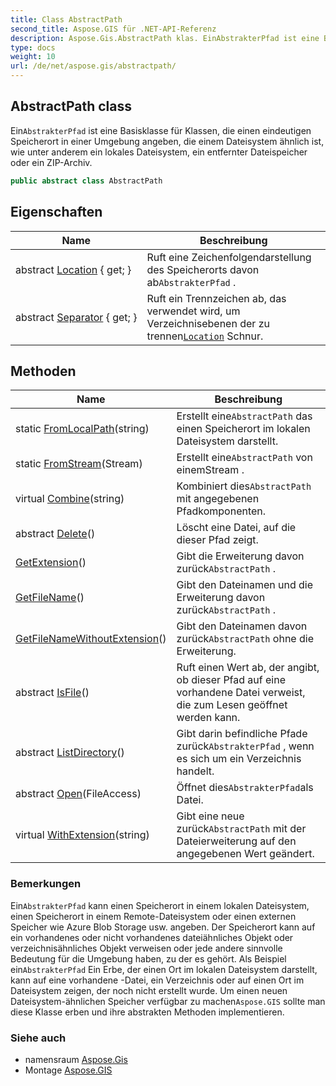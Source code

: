 ```yaml
---
title: Class AbstractPath
second_title: Aspose.GIS für .NET-API-Referenz
description: Aspose.Gis.AbstractPath klas. EinAbstrakterPfad ist eine Basisklasse für Klassen die einen eindeutigen Speicherort in einer Umgebung angeben die einem Dateisystem ähnlich ist wie unter anderem ein lokales Dateisystem ein entfernter Dateispeicher oder ein ZIPArchiv.
type: docs
weight: 10
url: /de/net/aspose.gis/abstractpath/
---
```

## AbstractPath class

Ein`AbstrakterPfad` ist eine Basisklasse für Klassen, die einen eindeutigen Speicherort in einer Umgebung angeben, die einem Dateisystem ähnlich ist, wie unter anderem ein lokales Dateisystem, ein entfernter Dateispeicher oder ein ZIP-Archiv.

```csharp
public abstract class AbstractPath
```

## Eigenschaften

| Name | Beschreibung |
| --- | --- |
| abstract [Location](../../aspose.gis/abstractpath/location/) { get; } | Ruft eine Zeichenfolgendarstellung des Speicherorts davon ab`AbstrakterPfad` . |
| abstract [Separator](../../aspose.gis/abstractpath/separator/) { get; } | Ruft ein Trennzeichen ab, das verwendet wird, um Verzeichnisebenen der zu trennen[`Location`](./location/) Schnur. |

## Methoden

| Name | Beschreibung |
| --- | --- |
| static [FromLocalPath](../../aspose.gis/abstractpath/fromlocalpath/)(string) | Erstellt eine`AbstractPath` das einen Speicherort im lokalen Dateisystem darstellt. |
| static [FromStream](../../aspose.gis/abstractpath/fromstream/)(Stream) | Erstellt eine`AbstractPath` von einemStream . |
| virtual [Combine](../../aspose.gis/abstractpath/combine/)(string) | Kombiniert dies`AbstractPath` mit angegebenen Pfadkomponenten. |
| abstract [Delete](../../aspose.gis/abstractpath/delete/)() | Löscht eine Datei, auf die dieser Pfad zeigt. |
| [GetExtension](../../aspose.gis/abstractpath/getextension/)() | Gibt die Erweiterung davon zurück`AbstractPath` . |
| [GetFileName](../../aspose.gis/abstractpath/getfilename/)() | Gibt den Dateinamen und die Erweiterung davon zurück`AbstractPath` . |
| [GetFileNameWithoutExtension](../../aspose.gis/abstractpath/getfilenamewithoutextension/)() | Gibt den Dateinamen davon zurück`AbstractPath` ohne die Erweiterung. |
| abstract [IsFile](../../aspose.gis/abstractpath/isfile/)() | Ruft einen Wert ab, der angibt, ob dieser Pfad auf eine vorhandene Datei verweist, die zum Lesen geöffnet werden kann. |
| abstract [ListDirectory](../../aspose.gis/abstractpath/listdirectory/)() | Gibt darin befindliche Pfade zurück`AbstrakterPfad` , wenn es sich um ein Verzeichnis handelt. |
| abstract [Open](../../aspose.gis/abstractpath/open/)(FileAccess) | Öffnet dies`AbstrakterPfad`als Datei. |
| virtual [WithExtension](../../aspose.gis/abstractpath/withextension/)(string) | Gibt eine neue zurück`AbstractPath` mit der Dateierweiterung auf den angegebenen Wert geändert. |

### Bemerkungen

Ein`AbstrakterPfad` kann einen Speicherort in einem lokalen Dateisystem, einen Speicherort in einem Remote-Dateisystem oder einen externen Speicher wie Azure Blob Storage usw. angeben. Der Speicherort kann auf ein vorhandenes oder nicht vorhandenes dateiähnliches Objekt oder verzeichnisähnliches Objekt verweisen oder jede andere sinnvolle Bedeutung für die Umgebung haben, zu der es gehört. Als Beispiel ein`AbstrakterPfad` Ein Erbe, der einen Ort im lokalen Dateisystem darstellt, kann auf eine vorhandene -Datei, ein Verzeichnis oder auf einen Ort im Dateisystem zeigen, der noch nicht erstellt wurde. Um einen neuen Dateisystem-ähnlichen Speicher verfügbar zu machen`Aspose.GIS` sollte man diese Klasse erben und ihre abstrakten Methoden implementieren.

### Siehe auch

* namensraum [Aspose.Gis](../../aspose.gis/)
* Montage [Aspose.GIS](../../)


